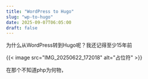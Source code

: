 ```yaml
---
title: "WordPress to Hugo"
slug: "wp-to-hugo"
date: 2025-09-07T06:05:00
draft: false
---
```


为什么从WordPress转到Hugo呢？我还记得至少15年前

{{< image src="IMG_20250622_172018" alt="占位符" >}}

在那个不知道php为何物，
